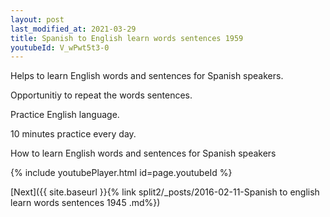 ```yaml
---
layout: post
last_modified_at: 2021-03-29
title: Spanish to English learn words sentences 1959 
youtubeId: V_wPwt5t3-0
---
```

 
 
Helps to learn English words and sentences for Spanish speakers.

Opportunitiy to repeat the words sentences. 

Practice English language. 
 
10 minutes practice every day. 
 
How to learn English words and sentences for Spanish speakers 
 
{% include youtubePlayer.html id=page.youtubeId %}
 
 
[Next]({{ site.baseurl }}{% link  split2/_posts/2016-02-11-Spanish to english learn words sentences 1945 .md%})
 
